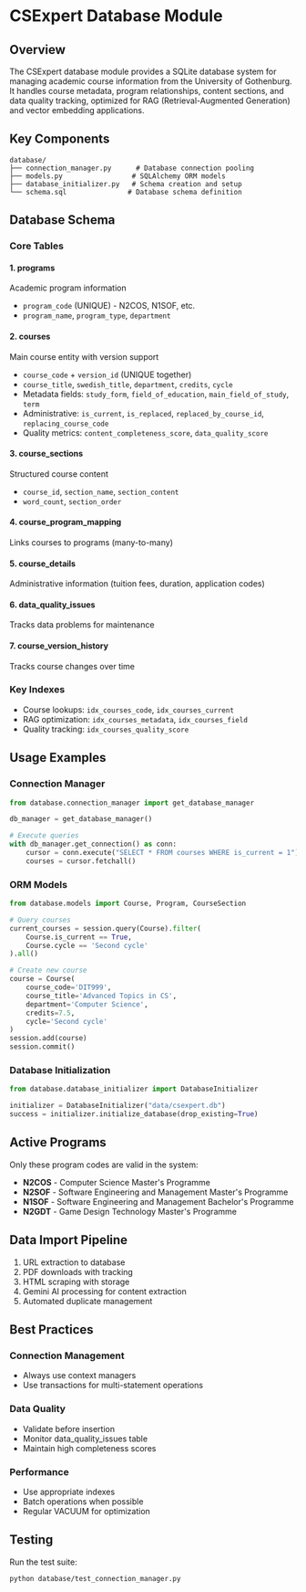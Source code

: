 # CSExpert Database Module

## Overview

The CSExpert database module provides a SQLite database system for managing academic course information from the University of Gothenburg. It handles course metadata, program relationships, content sections, and data quality tracking, optimized for RAG (Retrieval-Augmented Generation) and vector embedding applications.

## Key Components

```
database/
├── connection_manager.py      # Database connection pooling
├── models.py                 # SQLAlchemy ORM models
├── database_initializer.py   # Schema creation and setup
└── schema.sql               # Database schema definition
```

## Database Schema

### Core Tables

#### 1. **programs**
Academic program information
- `program_code` (UNIQUE) - N2COS, N1SOF, etc.
- `program_name`, `program_type`, `department`

#### 2. **courses**
Main course entity with version support
- `course_code` + `version_id` (UNIQUE together)
- `course_title`, `swedish_title`, `department`, `credits`, `cycle`
- Metadata fields: `study_form`, `field_of_education`, `main_field_of_study`, `term`
- Administrative: `is_current`, `is_replaced`, `replaced_by_course_id`, `replacing_course_code`
- Quality metrics: `content_completeness_score`, `data_quality_score`

#### 3. **course_sections**
Structured course content
- `course_id`, `section_name`, `section_content`
- `word_count`, `section_order`

#### 4. **course_program_mapping**
Links courses to programs (many-to-many)

#### 5. **course_details**
Administrative information (tuition fees, duration, application codes)

#### 6. **data_quality_issues**
Tracks data problems for maintenance

#### 7. **course_version_history**
Tracks course changes over time

### Key Indexes
- Course lookups: `idx_courses_code`, `idx_courses_current`
- RAG optimization: `idx_courses_metadata`, `idx_courses_field`
- Quality tracking: `idx_courses_quality_score`

## Usage Examples

### Connection Manager
```python
from database.connection_manager import get_database_manager

db_manager = get_database_manager()

# Execute queries
with db_manager.get_connection() as conn:
    cursor = conn.execute("SELECT * FROM courses WHERE is_current = 1")
    courses = cursor.fetchall()
```

### ORM Models
```python
from database.models import Course, Program, CourseSection

# Query courses
current_courses = session.query(Course).filter(
    Course.is_current == True,
    Course.cycle == 'Second cycle'
).all()

# Create new course
course = Course(
    course_code='DIT999',
    course_title='Advanced Topics in CS',
    department='Computer Science',
    credits=7.5,
    cycle='Second cycle'
)
session.add(course)
session.commit()
```

### Database Initialization
```python
from database.database_initializer import DatabaseInitializer

initializer = DatabaseInitializer("data/csexpert.db")
success = initializer.initialize_database(drop_existing=True)
```

## Active Programs

Only these program codes are valid in the system:
- **N2COS** - Computer Science Master's Programme
- **N2SOF** - Software Engineering and Management Master's Programme
- **N1SOF** - Software Engineering and Management Bachelor's Programme
- **N2GDT** - Game Design Technology Master's Programme

## Data Import Pipeline

1. URL extraction to database
2. PDF downloads with tracking
3. HTML scraping with storage
4. Gemini AI processing for content extraction
5. Automated duplicate management

## Best Practices

### Connection Management
- Always use context managers
- Use transactions for multi-statement operations

### Data Quality
- Validate before insertion
- Monitor data_quality_issues table
- Maintain high completeness scores

### Performance
- Use appropriate indexes
- Batch operations when possible
- Regular VACUUM for optimization

## Testing

Run the test suite:
```bash
python database/test_connection_manager.py
```